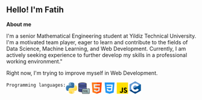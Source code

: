 <h2>Hello! I'm Fatih</h2>

<b> About me </b>
<p>
    I'm a senior Mathematical Engineering student at Yildiz Technical University.
    I'm a motivated team player, eager to learn and contribute to the fields of Data Science, Machine Learning, and Web Development.
    Currently, I am actively seeking experience to further develop my skills in a professional working environment."
</p>

<p> Right now, I'm trying to improve myself in Web Development.</p>
<div style="display:flex;">
    <div>
        <code>Programming languages:</code>
    </div>
    <div>
        <img src="images/python.png" alt="python" width=30px>
        <img src="images/sql.png" alt="sql" width=30px>
        <img src="images/html.png" alt="html" width=30px>
        <img src="images/css-3.png" alt="css" width=30px>
        <img src="images/js.png" alt="js" width=30px>
        <img src="images/c-lang.png" alt="c-lang" width=30px>
    </div>
</div>
